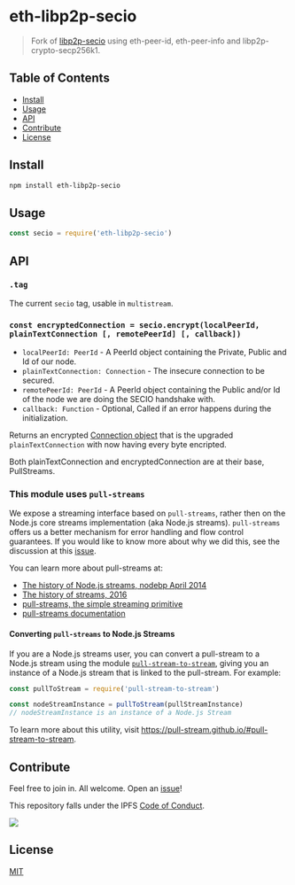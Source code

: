 # eth-libp2p-secio

> Fork of [libp2p-secio](https://github.com/libp2p/js-libp2p-secio/) using eth-peer-id, eth-peer-info and libp2p-crypto-secp256k1.


## Table of Contents

- [Install](#install)
- [Usage](#usage)
- [API](#api)
- [Contribute](#contribute)
- [License](#license)

## Install

```sh
npm install eth-libp2p-secio
```

## Usage

```js
const secio = require('eth-libp2p-secio')
```

## API

### `.tag`

The current `secio` tag, usable in `multistream`.

### `const encryptedConnection = secio.encrypt(localPeerId, plainTextConnection [, remotePeerId] [, callback])`

- `localPeerId: PeerId` - A PeerId object containing the Private, Public and Id of our node.
- `plainTextConnection: Connection` - The insecure connection to be secured.
- `remotePeerId: PeerId` - A PeerId object containing the Public and/or Id of the node we are doing the SECIO handshake with.
- `callback: Function` - Optional, Called if an error happens during the initialization.

Returns an encrypted [Connection object](https://github.com/libp2p/interface-connection) that is the upgraded `plainTextConnection` with now having every byte encripted.

Both plainTextConnection and encryptedConnection are at their base, PullStreams.

### This module uses `pull-streams`

We expose a streaming interface based on `pull-streams`, rather then on the Node.js core streams implementation (aka Node.js streams). `pull-streams` offers us a better mechanism for error handling and flow control guarantees. If you would like to know more about why we did this, see the discussion at this [issue](https://github.com/ipfs/js-ipfs/issues/362).

You can learn more about pull-streams at:

- [The history of Node.js streams, nodebp April 2014](https://www.youtube.com/watch?v=g5ewQEuXjsQ)
- [The history of streams, 2016](http://dominictarr.com/post/145135293917/history-of-streams)
- [pull-streams, the simple streaming primitive](http://dominictarr.com/post/149248845122/pull-streams-pull-streams-are-a-very-simple)
- [pull-streams documentation](https://pull-stream.github.io/)

#### Converting `pull-streams` to Node.js Streams

If you are a Node.js streams user, you can convert a pull-stream to a Node.js stream using the module [`pull-stream-to-stream`](https://github.com/pull-stream/pull-stream-to-stream), giving you an instance of a Node.js stream that is linked to the pull-stream. For example:

```js
const pullToStream = require('pull-stream-to-stream')

const nodeStreamInstance = pullToStream(pullStreamInstance)
// nodeStreamInstance is an instance of a Node.js Stream
```

To learn more about this utility, visit https://pull-stream.github.io/#pull-stream-to-stream.

## Contribute

Feel free to join in. All welcome. Open an [issue](https://github.com/libp2p/eth-libp2p-secio/issues)!

This repository falls under the IPFS [Code of Conduct](https://github.com/ipfs/community/blob/master/code-of-conduct.md).

[![](https://cdn.rawgit.com/jbenet/contribute-ipfs-gif/master/img/contribute.gif)](https://github.com/ipfs/community/blob/master/contributing.md)

## License

[MIT](LICENSE)
